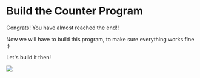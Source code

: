 # Build the Counter Program

Congrats! You have almost reached the end!!

Now we will have to build this program, to make sure everything works fine :)

Let's build it then!

![](/tutorials/counter-easy/counter_anchorbuild.png)
